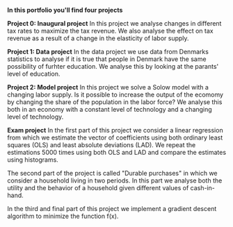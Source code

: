 **In this portfolio you'll find four projects**

**Project 0: Inaugural project**
In this project we analyse changes in different tax rates to maximize the tax revenue. We also analyse the effect on tax revenue as a result of a change in the elasticity of labor supply. 

**Project 1: Data project**
In the data project we use data from Denmarks statistics to analyse if it is true that people in Denmark have the same possibility of furhter education. We analyse this by looking at the parants' level of education. 

**Project 2: Model project**
In this project we solve a Solow model with a changing labor supply. Is it possible to increase the output of the ecomomy by changing the share of the population in the labor force? We analyse this both in an economy with a constant level of technology and a changing level of technology.

**Exam project**
In the first part of this project we consider a linear regression from which we estimate the vector of coefficients using both ordinary least squares (OLS) and least absolute deviations (LAD). We repeat the estimations 5000 times using both OLS and LAD and compare the estimates using histograms.

The second part of the project is called "Durable purchases" in which we consider a household living in two periods. In this part we analyse both the utility and the behavior of a household given different values of cash-in-hand. 

In the third and final part of this project we implement a gradient descent algorithm to minimize the function f(x).
